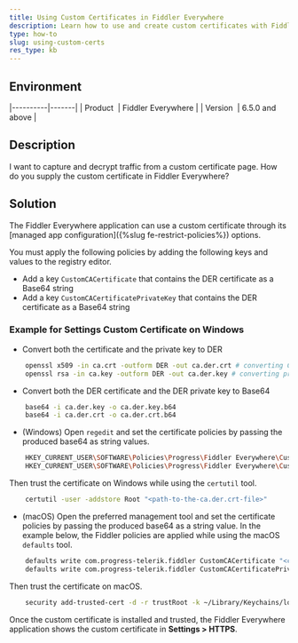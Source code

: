 ```yaml
---
title: Using Custom Certificates in Fiddler Everywhere
description: Learn how to use and create custom certificates with Fiddler Everywhere.
type: how-to
slug: using-custom-certs
res_type: kb
---
```


## Environment

|----------|-------|
| Product  | Fiddler Everywhere |
| Version  | 6.5.0 and above |

## Description

I want to capture and decrypt traffic from a custom certificate page. How do you supply the custom certificate in Fiddler Everywhere?

## Solution

The Fiddler Everywhere application can use a custom certificate through its [managed app configuration]({%slug fe-restrict-policies%}) options.

You must apply the following policies by adding the following keys and values to the registry editor.

- Add a key `CustomCACertificate` that contains the DER certificate as a Base64 string
- Add a key `CustomCACertificatePrivateKey` that contains the DER certificate as a Base64 string


### Example for Settings Custom Certificate on Windows

- Convert both the certificate and the private key to DER

 ```sh
    openssl x509 -in ca.crt -outform DER -out ca.der.crt # converting CRT to DER
    openssl rsa -in ca.key -outform DER -out ca.der.key # converting private key to DER
 ```

- Convert both the DER certificate and the DER private key to Base64

 ```sh
    base64 -i ca.der.key -o ca.der.key.b64
    base64 -i ca.der.crt -o ca.der.crt.b64
 ```

- (Windows) Open `regedit` and set the certificate policies by passing the produced base64 as string values.

 ```sh
    HKEY_CURRENT_USER\SOFTWARE\Policies\Progress\Fiddler Everywhere\CustomCACertificate 
    HKEY_CURRENT_USER\SOFTWARE\Policies\Progress\Fiddler Everywhere\CustomCACertificatePrivateKey
 ```

 Then trust the certificate on Windows while using the `certutil` tool.

 ```sh
    certutil -user -addstore Root "<path-to-the-ca.der.crt-file>"
 ```

- (macOS) Open the preferred management tool and set the certificate policies by passing the produced base64 as a string value. In the example below, the Fiddler policies are applied while using the macOS `defaults` tool.

 ```sh
    defaults write com.progress-telerik.fiddler CustomCACertificate "<cert-as-base64-string-here>"
    defaults write com.progress-telerik.fiddler CustomCACertificatePrivateKey "<private-key-as-base64-string-here>"
 ```

 Then trust the certificate on macOS.

 ```sh
    security add-trusted-cert -d -r trustRoot -k ~/Library/Keychains/login.keychain-db "<path-to-the-ca.der.crt-file>"
 ```

Once the custom certificate is installed and trusted, the Fiddler Everywhere application shows the custom certificate in **Settings > HTTPS**.